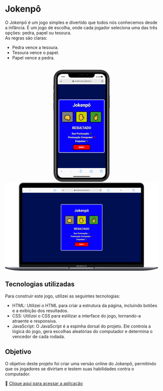 # Jokenpô

<p>O Jokenpô é um jogo simples e divertido que todos nós conhecemos desde a infância. É um jogo de escolha, onde cada jogador seleciona uma das três opções: pedra, papel ou tesoura. 
  <br>As regras são claras:</p>
  
- Pedra vence a tesoura.
- Tesoura vence o papel.
- Papel vence a pedra.
<br>

<div align=center>  
    <img width=186px heigth=auto src="https://raw.githubusercontent.com/ericleirosario/jokenpo/7311e0d39df8e871dd580800b5e65e23437b3533/img/mobile-jokenpo.png" alt="Jokenpô Mobile"/>
    <img width=635px heigth=auto src="https://raw.githubusercontent.com/ericleirosario/jokenpo/7311e0d39df8e871dd580800b5e65e23437b3533/img/desktop-jokenpo.png" alt="Jokenpô Desktop"/>  
</div>

## Tecnologias utilizadas
<p>Para construir este jogo, utilizei as seguintes tecnologias:</p>

- HTML: Utilizei o HTML para criar a estrutura da página, incluindo botões e a exibição dos resultados.
- CSS: Utilizei o CSS para estilizar a interface do jogo, tornando-a atraente e responsiva.
- JavaScript: O JavaScript é a espinha dorsal do projeto. Ele controla a lógica do jogo, gera escolhas aleatórias do computador e determina o vencedor de cada rodada.

## Objetivo
<p>O objetivo deste projeto foi criar uma versão online do Jokenpô, permitindo que os jogadores se divirtam e testem suas habilidades contra o computador.</p>

🔗 [Clique aqui para acessar a aplicação](https://ericleirosario.github.io/jokenpo/)
